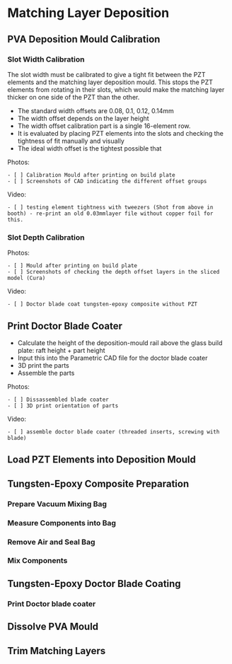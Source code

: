 # Matching Layer Deposition


## PVA Deposition Mould Calibration
### Slot Width Calibration
The slot width must be calibrated to give a tight fit between the PZT elements and the matching layer deposition mould. This stops the PZT elements from rotating in their slots, which would make the matching layer thicker on one side of the PZT than the other.

* The standard width offsets are 0.08, 0.1, 0.12, 0.14mm
* The width offset depends on the layer height
* The width offset calibration part is a single 16-element row.
* It is evaluated by placing PZT elements into the slots and checking the tightness of fit manually and visually
* The ideal width offset is the tightest possible that 

Photos:
```
- [ ] Calibration Mould after printing on build plate
- [ ] Screenshots of CAD indicating the different offset groups
```
Video:
```
- [ ] testing element tightness with tweezers (Shot from above in booth) - re-print an old 0.03mmlayer file without copper foil for this.
```
### Slot Depth Calibration

Photos:
```
- [ ] Mould after printing on build plate
- [ ] Screenshots of checking the depth offset layers in the sliced model (Cura)
```
Video:
```
- [ ] Doctor blade coat tungsten-epoxy composite without PZT
```
## Print Doctor Blade Coater

* Calculate the height of the deposition-mould rail above the glass build plate: raft height + part height
* Input this into the Parametric CAD file for the doctor blade coater
* 3D print the parts 
* Assemble the parts

Photos:
```
- [ ] Dissassembled blade coater
- [ ] 3D print orientation of parts
```
Video:
```
- [ ] assemble doctor blade coater (threaded inserts, screwing with blade)
```

## Load PZT Elements into Deposition Mould

## Tungsten-Epoxy Composite Preparation
### Prepare Vacuum Mixing Bag
### Measure Components into Bag
### Remove Air and Seal Bag
### Mix Components

## Tungsten-Epoxy Doctor Blade Coating

### Print Doctor blade coater

## Dissolve PVA Mould

## Trim Matching Layers

